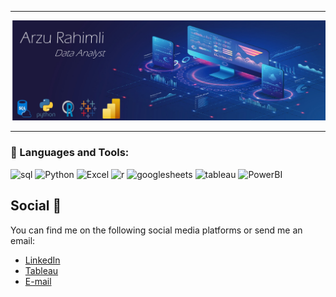 ------------------------------------------------------------------------------------------------------
<img src ='https://github.com/arzurahimli/arzurahimli/blob/main/12.png'  width="1000" height="auto"/>

------------------------------------------------------------------------------------------------------
### 🔨 Languages and Tools:
<p><img src="https://img.shields.io/badge/sql-0078D6?logo=sql&amp;logoColor=white&amp;style=for-the-badge" alt="sql">
<img src="https://img.shields.io/badge/python%20-%2314354C.svg?&amp;style=for-the-badge&amp;logo=python&amp;logoColor=white" alt="Python">
<img src="https://img.shields.io/badge/excel%20-%2314354C.svg?&amp;style=for-the-badge&amp;logo=excel&amp;logoColor=white" alt="Excel"> 
<img src="https://img.shields.io/badge/r%20-%2314354C.svg?&amp;style=for-the-badge&amp;logo=r&amp;logoColor=white" alt="r">
<img src="https://img.shields.io/badge/googlesheets%20-%2314354C.svg?&amp;style=for-the-badge&amp;logo=googlesheets&amp;logoColor=white" alt="googlesheets">
<img src="https://img.shields.io/badge/tableau-0078D6?logo=tableau&amp;logoColor=white&amp;style=for-the-badge" alt="tableau">
<img src="https://img.shields.io/badge/powerbi%20-%2314354C.svg?&amp;style=for-the-badge&amp;logo=powerbi&amp;logoColor=white" alt="PowerBI"></p>

## Social 📱
You can find me on the following social media platforms or send me an email:
* [LinkedIn](https://www.linkedin.com/in/davebitter)
* [Tableau](https://public.tableau.com/app/profile/arzu.rahimli)
* [E-mail](mailto:rahimleearzu@gmail.com)
